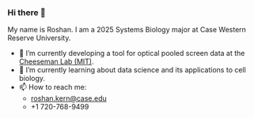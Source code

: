 ### Hi there 👋

My name is Roshan.
I am a 2025 Systems Biology major at Case Western Reserve University.

- 🔭 I’m currently developing a tool for optical pooled screen data at the [Cheeseman Lab (MIT)](https://cheesemanlab.wi.mit.edu/).
- 🌱 I’m currently learning about data science and its applications to cell biology.
- 📫 How to reach me:
  - roshan.kern@case.edu
  - +1 720-768-9499
